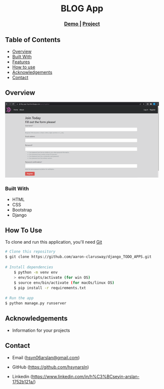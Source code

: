<!-- Please update value in the {}  -->

<h1 align="center">BLOG App</h1>


<div align="center">
  <h3>
    <a href="https://dj-blog-app-hsyn.herokuapp.com/">
      Demo
    </a>
     | 
    <a href="https://dj-blog-app-hsyn.herokuapp.com/">
      Project
    </a>
 
  </h3>
</div>


<!-- TABLE OF CONTENTS -->

## Table of Contents

- [Overview](#overview)
- [Built With](#built-with)
- [Features](#features)
- [How to use](#how-to-use)
- [Acknowledgements](#acknowledgements)
- [Contact](#contact)

<!-- OVERVIEW -->

## Overview

![](Animation.gif)

### Built With

<!-- This section should list any major frameworks that you built your project using. Here are a few examples.-->

- HTML
- CSS
- Bootstrap
- Django

## How To Use

<!-- This is an example, please update according to your application -->

To clone and run this application, you'll need [Git](https://github.com/hsynarsln/Django-Todo-App.git) 
```bash
# Clone this repository
$ git clone https://github.com/aaron-clarusway/django_TODO_APPS.git

# Install dependencies
    $ python -m venv env
    > env/Scripts/activate (for win OS)
    $ source env/bin/activate (for macOs/linux OS)
    $ pip install -r requirements.txt

# Run the app
$ python manage.py runserver
```

## Acknowledgements
- Information for your projects

## Contact

- Email (hsyn06arslan@gmail.com)
- GitHub (https://github.com/hsynarsln)

- Linkedin (https://www.linkedin.com/in/h%C3%BCseyin-arslan-1752b121a/)
